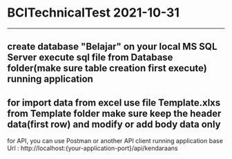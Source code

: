 # BCITechnicalTest 2021-10-31
-----
create database "Belajar" on your local MS SQL Server
execute sql file from Database folder(make sure table creation first execute)
running application
-----
for import data from excel
use file Template.xlxs from Template folder
make sure keep the header data(first row) and modify or add body data only
-----
for API, you can use Postman or another API client
running application
base Url : http://localhost:{your-application-port}/api/kendaraans
